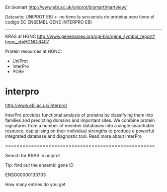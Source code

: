 
En biomart
<http://www.ebi.ac.uk/uniprot/biomart/martview/>

Datasets:
UNIPROT EBI <- no tiene la secuencia de proteina pero tiene el codigo EC
ENSEMBL GENE
INTERPRO EBI


--------------------------------------------------------------------------------



KRAS at HGNC
<http://www.genenames.org/cgi-bin/gene_symbol_report?hgnc_id=HGNC:6407>


Protein resources at HGNC:
- UniProt
- InterPro
- PDBe





interpro
============

http://www.ebi.ac.uk/interpro/

InterPro provides functional analysis of proteins by classifying them into families and predicting domains and important sites. We combine protein signatures from a number of member databases into a single searchable resource, capitalising on their individual strengths to produce a powerful integrated database and diagnostic tool. Read more about InterPro


====================================================

Search for KRAS in uniprot

Tip: find out the ensembl gene ID

ENSG00000133703

How many entries do you get 
